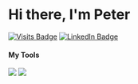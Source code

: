 # Hi there, I'm Peter

[![Visits Badge](https://badges.pufler.dev/visits/blinpete/blinpete)](https://github.com/blinpete)
[![LinkedIn Badge](https://img.shields.io/badge/LinkedIn-@blinpete-informational?style=flat&logo=linkedin&logoColor=white&color=0D76A8)](https://www.linkedin.com/in/blinpete/)


#### My Tools

![](https://img.shields.io/badge/-JavaScript-informational?style=flat&logo=JavaScript&color=555)
![](https://img.shields.io/badge/-TypeScript-informational?style=flat&logo=TypeScript&logoColor=fff&color=3178C6)


